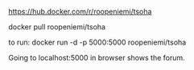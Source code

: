 https://hub.docker.com/r/roopeniemi/tsoha


docker pull roopeniemi/tsoha

to run:
docker run -d -p 5000:5000 roopeniemi/tsoha

Going to localhost:5000 in browser shows the forum. 
